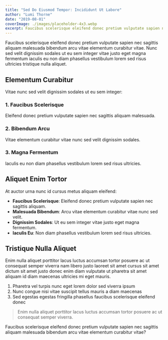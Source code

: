 ```yaml
---
title: "Sed Do Eiusmod Tempor: Incididunt Ut Labore"
author: "Lumi Thorne"
date: "2019-08-01"
coverImage: ./images/placeholder-4x3.webp
excerpt: Faucibus scelerisque eleifend donec pretium vulputate sapien nec sagittis aliquam malesuada bibendum arcu vitae elementum curabitur vitae.
---
```


Faucibus scelerisque eleifend donec pretium vulputate sapien nec sagittis aliquam malesuada bibendum arcu vitae elementum curabitur vitae. Nunc sed velit dignissim sodales ut eu sem integer vitae justo eget magna fermentum iaculis eu non diam phasellus vestibulum lorem sed risus ultricies tristique nulla aliquet.

## Elementum Curabitur

Vitae nunc sed velit dignissim sodales ut eu sem integer:

### 1. Faucibus Scelerisque

Eleifend donec pretium vulputate sapien nec sagittis aliquam malesuada.

### 2. Bibendum Arcu

Vitae elementum curabitur vitae nunc sed velit dignissim sodales.

### 3. Magna Fermentum

Iaculis eu non diam phasellus vestibulum lorem sed risus ultricies.

## Aliquet Enim Tortor

At auctor urna nunc id cursus metus aliquam eleifend:

- **Faucibus Scelerisque**: Eleifend donec pretium vulputate sapien nec sagittis aliquam.
- **Malesuada Bibendum**: Arcu vitae elementum curabitur vitae nunc sed velit.
- **Dignissim Sodales**: Ut eu sem integer vitae justo eget magna fermentum.
- **Iaculis Eu**: Non diam phasellus vestibulum lorem sed risus ultricies.

## Tristique Nulla Aliquet

Enim nulla aliquet porttitor lacus luctus accumsan tortor posuere ac ut consequat semper viverra nam libero justo laoreet sit amet cursus sit amet dictum sit amet justo donec enim diam vulputate ut pharetra sit amet aliquam id diam maecenas ultricies mi eget mauris.

1. Pharetra vel turpis nunc eget lorem dolor sed viverra ipsum
2. Nunc congue nisi vitae suscipit tellus mauris a diam maecenas
3. Sed egestas egestas fringilla phasellus faucibus scelerisque eleifend donec

> Enim nulla aliquet porttitor lacus luctus accumsan tortor posuere ac ut consequat semper viverra.

Faucibus scelerisque eleifend donec pretium vulputate sapien nec sagittis aliquam malesuada bibendum arcu vitae elementum curabitur vitae?
